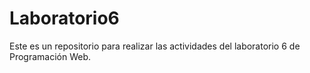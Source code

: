 # Laboratorio6
Este es un repositorio para realizar las actividades del laboratorio 6 de Programación Web.
